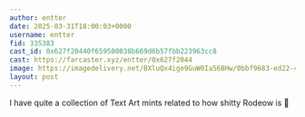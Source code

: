 ```yaml
---
author: entter
date: 2025-03-31T18:00:03+0000
username: entter
fid: 335383
cast_id: 0x627f20440f659500038b669d6b57fbb223963cc8
cast: https://farcaster.xyz/entter/0x627f2044
image: https://imagedelivery.net/BXluQx4ige9GuW0Ia56BHw/0bbf9683-ed22-49f9-faf5-a0531afd2a00/original
layout: post
---
```


I have quite a collection of Text Art mints related to how shitty Rodeow is 🤣

<img src='https://imagedelivery.net/BXluQx4ige9GuW0Ia56BHw/0bbf9683-ed22-49f9-faf5-a0531afd2a00/original' alt='' referrerpolicy='no-referrer'/>
